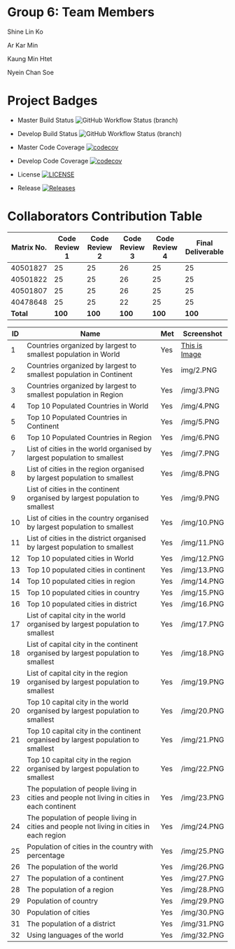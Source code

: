 # Group 6: Team Members

Shine Lin Ko

Ar Kar Min

Kaung Min Htet

Nyein Chan Soe

# Project Badges

- Master Build Status ![GitHub Workflow Status (branch)](https://img.shields.io/github/workflow/status/Jsane001/G6-DevOps/A_workflow_for_DevOps_Coursework/master?style=flat=appveyor)

- Develop Build Status ![GitHub Workflow Status (branch)](https://img.shields.io/github/workflow/status/Jsane001/G6-DevOps/A_workflow_for_DevOps_Coursework/develop?style=flat=appveyor)

- Master Code Coverage [![codecov](https://codecov.io/gh/jsane001/G6-devops/branch/master/graph/badge.svg?token=CUKU1X6KS7)](https://codecov.io/gh/jsane001/G6-devops)

- Develop Code Coverage [![codecov](https://codecov.io/gh/jsane001/G6-devops/branch/develop/graph/badge.svg?token=CUKU1X6KS7)](https://codecov.io/gh/jsane001/G6-devops)

- License [![LICENSE](https://img.shields.io/github/license/Jsane001/G6-DevOps.svg?style=flat-square)](https://github.com/Jsane001/G6-DevOps/blob/master/LICENSE)

- Release [![Releases](https://img.shields.io/github/release/Jsane001/G6-DevOps/all.svg?style=flat-square)](https://github.com/Jsane001/G6-DevOps/releases)

# Collaborators Contribution Table

| Matrix No. | Code Review 1 | Code Review 2 | Code Review 3 | Code Review 4 | Final Deliverable |
|------------|---------------|---------------|---------------|---------------|-------------------|
| 40501827   | 25            | 25            | 26            | 25            | 25                |
| 40501822   | 25            | 25            | 26            | 25            | 25                |
| 40501807   | 25            | 25            | 26            | 25            | 25                |
| 40478648   | 25            | 25            | 22            | 25            | 25                |
| **Total**  | **100**       | **100**       | **100**       | **100**       | **100**           |

| ID  | Name                             | Met | Screenshot                                                                    |
|-----|----------------------------------|-----|-------------------------------------------------------------------------------|
| 1   | Countries organized by largest to smallest population in World | Yes | [This is Image](https://github.com/Jsane001/G6-DevOps/blob/develop/img/1.PNG) |
| 2   | Countries organized by largest to smallest population in Continent | Yes | img/2.PNG                                                                     |
| 3   | Countries organized by largest to smallest population in Region | Yes | /img/3.PNG                                                                    |
| 4   | Top 10 Populated Countries in World | Yes | /img/4.PNG                                                                    |
| 5   | Top 10 Populated Countries in Continent  | Yes | /img/5.PNG                                                                    |
| 6   | Top 10 Populated Countries in Region | Yes | /img/6.PNG                                                                    |
| 7   | List of cities in the world organised by largest population to smallest | Yes | /img/7.PNG                                                                    |
| 8   | List of cities in the region organised by largest population to smallest | Yes | /img/8.PNG                                                                    |
| 9   | List of cities in the continent organised by largest population to smallest | Yes | /img/9.PNG                                                                    |
| 10  | List of cities in the country organised by largest population to smallest | Yes | /img/10.PNG                                                                   |
| 11  | List of cities in the district organised by largest population to smallest | Yes | /img/11.PNG                                                                   |
| 12  | Top 10 populated cities in World | Yes | /img/12.PNG                                                                   |
| 13  | Top 10 populated cities in continent | Yes | /img/13.PNG                                                                   |
| 14  | Top 10 populated cities in region | Yes | /img/14.PNG                                                                   |
| 15  |Top 10 populated cities in country | Yes | /img/15.PNG                                                                   |
| 16  | Top 10 populated cities in district | Yes | /img/16.PNG                                                                   |
| 17  | List of capital city in the world organised by largest population to smallest | Yes | /img/17.PNG                                                                   |
| 18  | List of capital city in the continent organised by largest population to smallest | Yes | /img/18.PNG                                                                   |
| 19  | List of capital city in the region organised by largest population to smallest | Yes | /img/19.PNG                                                                   |
| 20  | Top 10 capital city in the world organised by largest population to smallest | Yes | /img/20.PNG                                                                   |
| 21  | Top 10 capital city in the continent organised by largest population to smallest | Yes | /img/21.PNG                                                                   |
| 22  | Top 10 capital city in the region organised by largest population to smallest | Yes | /img/22.PNG                                                                   |
| 23  | The population of people living in cities and people not living in cities in each continent | Yes | /img/23.PNG                                                                   |
| 24  | The population of people living in cities and people not living in cities in each region | Yes | /img/24.PNG                                                                   |
| 25  | Population of cities in the country with percentage | Yes | /img/25.PNG                                                                   |
| 26  | The population of the world | Yes | /img/26.PNG                                                                   |
| 27  | The population of a continent | Yes | /img/27.PNG                                                                   |
| 28  | The population of a region | Yes | /img/28.PNG                                                                   |
| 29  | Population of country | Yes | /img/29.PNG                                                                   |
| 30  | Population of cities | Yes | /img/30.PNG                                                                   |
| 31  | The population of a district | Yes | /img/31.PNG                                                                   |
| 32  | Using languages of the world | Yes | /img/32.PNG                                                                   |